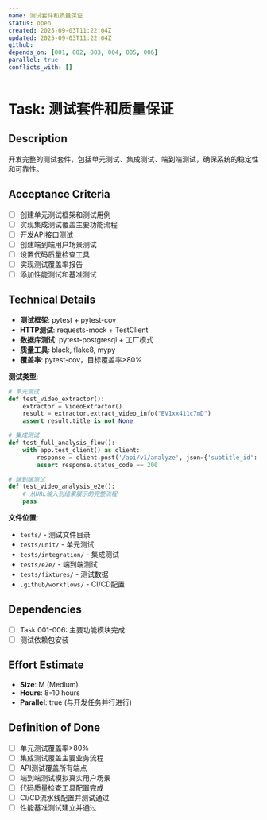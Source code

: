 ```yaml
---
name: 测试套件和质量保证
status: open
created: 2025-09-03T11:22:04Z
updated: 2025-09-03T11:22:04Z
github: 
depends_on: [001, 002, 003, 004, 005, 006]
parallel: true
conflicts_with: []
---
```


# Task: 测试套件和质量保证

## Description
开发完整的测试套件，包括单元测试、集成测试、端到端测试，确保系统的稳定性和可靠性。

## Acceptance Criteria
- [ ] 创建单元测试框架和测试用例
- [ ] 实现集成测试覆盖主要功能流程
- [ ] 开发API接口测试
- [ ] 创建端到端用户场景测试
- [ ] 设置代码质量检查工具
- [ ] 实现测试覆盖率报告
- [ ] 添加性能测试和基准测试

## Technical Details
- **测试框架**: pytest + pytest-cov
- **HTTP测试**: requests-mock + TestClient
- **数据库测试**: pytest-postgresql + 工厂模式
- **质量工具**: black, flake8, mypy
- **覆盖率**: pytest-cov，目标覆盖率>80%

**测试类型**:
```python
# 单元测试
def test_video_extractor():
    extractor = VideoExtractor()
    result = extractor.extract_video_info("BV1xx411c7mD")
    assert result.title is not None

# 集成测试
def test_full_analysis_flow():
    with app.test_client() as client:
        response = client.post('/api/v1/analyze', json={'subtitle_id': 1})
        assert response.status_code == 200

# 端到端测试
def test_video_analysis_e2e():
    # 从URL输入到结果展示的完整流程
    pass
```

**文件位置**:
- `tests/` - 测试文件目录
- `tests/unit/` - 单元测试
- `tests/integration/` - 集成测试
- `tests/e2e/` - 端到端测试
- `tests/fixtures/` - 测试数据
- `.github/workflows/` - CI/CD配置

## Dependencies
- [ ] Task 001-006: 主要功能模块完成
- [ ] 测试依赖包安装

## Effort Estimate
- **Size**: M (Medium)
- **Hours**: 8-10 hours
- **Parallel**: true (与开发任务并行进行)

## Definition of Done
- [ ] 单元测试覆盖率>80%
- [ ] 集成测试覆盖主要业务流程
- [ ] API测试覆盖所有端点
- [ ] 端到端测试模拟真实用户场景
- [ ] 代码质量检查工具配置完成
- [ ] CI/CD流水线配置并测试通过
- [ ] 性能基准测试建立并通过
